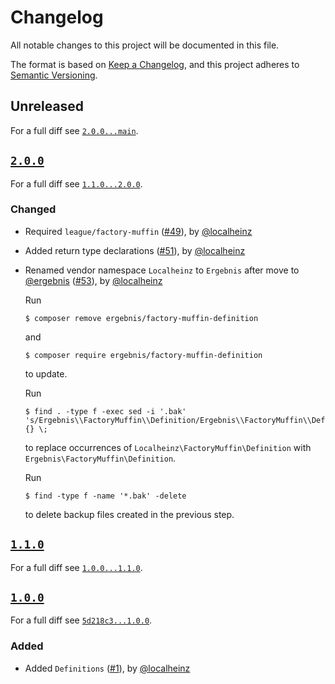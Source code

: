 # Changelog

All notable changes to this project will be documented in this file.

The format is based on [Keep a Changelog](https://keepachangelog.com/en/1.0.0/), and this project adheres to [Semantic Versioning](https://semver.org/spec/v2.0.0.html).

## Unreleased

For a full diff see [`2.0.0...main`][2.0.0...main].

## [`2.0.0`][2.0.0]

For a full diff see [`1.1.0...2.0.0`][1.1.0...2.0.0].

### Changed

* Required `league/factory-muffin` ([#49]), by [@localheinz]
* Added return type declarations ([#51]), by [@localheinz]
* Renamed vendor namespace `Localheinz` to `Ergebnis` after move to [@ergebnis] ([#53]), by [@localheinz]

  Run

  ```
  $ composer remove ergebnis/factory-muffin-definition
  ```

  and

  ```
  $ composer require ergebnis/factory-muffin-definition
  ```

  to update.

  Run

  ```
  $ find . -type f -exec sed -i '.bak' 's/Ergebnis\\FactoryMuffin\\Definition/Ergebnis\\FactoryMuffin\\Definition/g' {} \;
  ```

  to replace occurrences of `Localheinz\FactoryMuffin\Definition` with `Ergebnis\FactoryMuffin\Definition`.

  Run

  ```
  $ find -type f -name '*.bak' -delete
  ```

  to delete backup files created in the previous step.

## [`1.1.0`][1.1.0]

For a full diff see [`1.0.0...1.1.0`][1.0.0...1.1.0].

## [`1.0.0`][1.0.0]

For a full diff see [`5d218c3...1.0.0`][5d218c3...1.0.0].

### Added

* Added `Definitions` ([#1]), by [@localheinz]

[1.0.0]: https://github.com/ergebnis/factory-muffin-definition/tag/1.0.0
[1.1.0]: https://github.com/ergebnis/factory-muffin-definition/tag/1.1.0
[2.0.0]: https://github.com/ergebnis/factory-muffin-definition/tag/2.0.0

[5d218c3...1.0.0]: https://github.com/ergebnis/factory-muffin-definition/compare/5d218c3...1.0.0
[1.0.0...1.1.0]: https://github.com/ergebnis/factory-muffin-definition/compare/1.0.0...1.1.0
[1.1.0...2.0.0]: https://github.com/ergebnis/factory-muffin-definition/compare/1.1.0...2.0.0
[2.0.0...main]: https://github.com/ergebnis/factory-muffin-definition/compare/2.0.0...main

[#1]: https://github.com/ergebnis/factory-muffin-definition/pull/1
[#49]: https://github.com/ergebnis/factory-muffin-definition/pull/49
[#51]: https://github.com/ergebnis/factory-muffin-definition/pull/51
[#53]: https://github.com/ergebnis/factory-muffin-definition/pull/53

[@ergebnis]: https://github.com/ergebnis
[@localheinz]: https://github.com/localheinz
